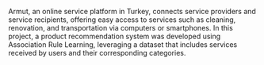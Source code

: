 Armut, an online service platform in Turkey, connects service providers and service recipients,  offering easy access to services such as cleaning, renovation, and transportation via computers or smartphones. In this project, a product recommendation system was developed using Association Rule Learning, leveraging a dataset that includes services received by users and their corresponding categories.
